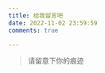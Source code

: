 ```yaml
---
title: 给我留言吧
date: 2022-11-02 23:59:59
comments: true

---
```


<blockquote class="blockquote-center">
    请留意下你的痕迹
</blockquote>



